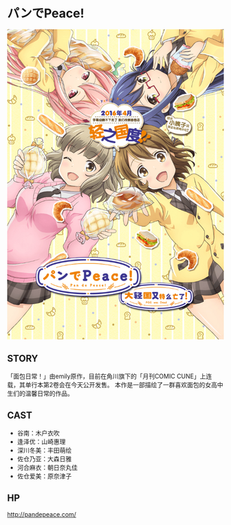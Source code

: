 # パンでPeace!

![poster](poster.jpg)

## STORY

「面包日常！」由emily原作，目前在角川旗下的「月刊COMIC CUNE」上连载，其单行本第2卷会在今天公开发售。
本作是一部描绘了一群喜欢面包的女高中生们的温馨日常的作品。

## CAST

- 谷南：木户衣吹
- 逢泽优：山崎惠理
- 深川冬美：丰田萌绘
- 佐仓乃亚：大森日雅
- 河合麻衣：朝日奈丸佳
- 佐仓爱美：原奈津子

## HP

http://pandepeace.com/